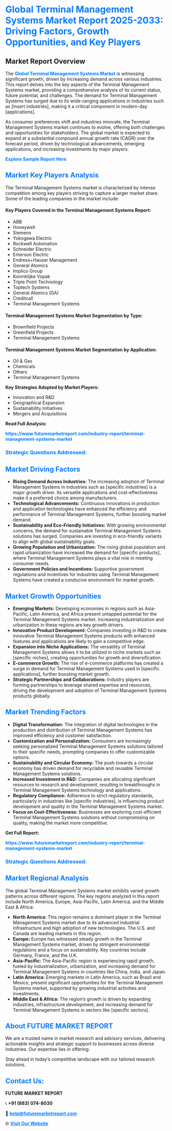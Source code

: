 <h1 style="color: #007BFF;">Global Terminal Management Systems Market Report 2025-2033: Driving Factors, Growth Opportunities, and Key Players</h1>

<section id="overview">
<h2>Market Report Overview</h2>
<p>The <a href="https://www.futuremarketreport.com/industry-report/terminal-management-systems-market" style="color: #007BFF; text-decoration: none;"><strong>Global Terminal Management Systems Market</strong></a> is witnessing significant growth, driven by increasing demand across various industries. This report delves into the key aspects of the Terminal Management Systems market, providing a comprehensive analysis of its current status, future potential, and challenges. The demand for Terminal Management Systems has surged due to its wide-ranging applications in industries such as [insert industries], making it a critical component in modern-day [applications].</p>
<p>As consumer preferences shift and industries innovate, the Terminal Management Systems market continues to evolve, offering both challenges and opportunities for stakeholders. The global market is expected to expand at a substantial compound annual growth rate (CAGR) over the forecast period, driven by technological advancements, emerging applications, and increasing investments by major players.</p>
</section>

<section id="overview">
<p><a href="https://www.futuremarketreport.com/request-sample/reportId=99848" style="color: #007BFF; text-decoration: none;"><strong>Explore Sample Report Here</strong></a></p>
</section>

<section id="key-players">
<h2 style="color: #007BFF;">Market Key Players Analysis</h2>
<p>The Terminal Management Systems market is characterized by intense competition among key players striving to capture a larger market share. Some of the leading companies in the market include:</p>
<h4>Key Players Covered in the Terminal Management Systems Report:</h4>
<ul><li>ABB</li><li>Honeywell</li><li>Siemens</li><li>Yokogawa Electric</li><li>Rockwell Automation</li><li>Schneider Electric</li><li>Emerson Electric</li><li>Endress+Hauser Management</li><li>General Atomics</li><li>Implico Group</li><li>Koninklijke Vopak</li><li>Triple Point Technology</li><li>Toptech Systems</li><li>General Atomics (GA)</li><li>Creditcall</li><li>Terminal Management Systems</li></ul>
<h4>Terminal Management Systems Market Segmentation by Type:</h4>
<ul><li>Brownfield Projects</li><li>Greenfield Projects</li><li>Terminal Management Systems</li></ul>

<h4>Terminal Management Systems Market Segmentation by Application:</h4>
<ul><li>Oil &amp; Gas</li><li>Chemicals</li><li>Others</li><li>Terminal Management Systems</li></ul>
<p><strong>Key Strategies Adopted by Market Players:</strong></p>
<ul>
<li>Innovation and R&D</li>
<li>Geographical Expansion</li>
<li>Sustainability Initiatives</li>
<li>Mergers and Acquisitions</li>
</ul>
</section>

<section>
<p><strong>Read Full Analysis: </strong></p><a href="https://www.futuremarketreport.com/industry-report/terminal-management-systems-market" style="color: #007BFF; text-decoration: none;"><strong>https://www.futuremarketreport.com/industry-report/terminal-management-systems-market</strong></a>
<h3 style="color: #007BFF;">Strategic Questions Addressed:</h3>
</section>

<section id="driving-factors">
<h2 style="color: #007BFF;">Market Driving Factors</h2>
<ul>
<li><strong>Rising Demand Across Industries:</strong> The increasing adoption of Terminal Management Systems in industries such as [specific industries] is a major growth driver. Its versatile applications and cost-effectiveness make it a preferred choice among manufacturers.</li>
<li><strong>Technological Advancements:</strong> Continuous innovations in production and application technologies have enhanced the efficiency and performance of Terminal Management Systems, further boosting market demand.</li>
<li><strong>Sustainability and Eco-Friendly Initiatives:</strong> With growing environmental concerns, the demand for sustainable Terminal Management Systems solutions has surged. Companies are investing in eco-friendly variants to align with global sustainability goals.</li>
<li><strong>Growing Population and Urbanization:</strong> The rising global population and rapid urbanization have increased the demand for [specific products], where Terminal Management Systems plays a vital role in meeting consumer needs.</li>
<li><strong>Government Policies and Incentives:</strong> Supportive government regulations and incentives for industries using Terminal Management Systems have created a conducive environment for market growth.</li>
</ul>
</section>

<section id="growth-opportunities">
<h2 style="color: #007BFF;">Market Growth Opportunities</h2>
<ul>
<li><strong>Emerging Markets:</strong> Developing economies in regions such as Asia-Pacific, Latin America, and Africa present untapped potential for the Terminal Management Systems market. Increasing industrialization and urbanization in these regions are key growth drivers.</li>
<li><strong>Innovative Product Development:</strong> Companies investing in R&D to create innovative Terminal Management Systems products with enhanced features and applications are likely to gain a competitive edge.</li>
<li><strong>Expansion into Niche Applications:</strong> The versatility of Terminal Management Systems allows it to be utilized in niche markets such as [specific niches], creating opportunities for growth and diversification.</li>
<li><strong>E-commerce Growth:</strong> The rise of e-commerce platforms has created a surge in demand for Terminal Management Systems used in [specific applications], further boosting market growth.</li>
<li><strong>Strategic Partnerships and Collaborations:</strong> Industry players are forming partnerships to leverage shared expertise and resources, driving the development and adoption of Terminal Management Systems products globally.</li>
</ul>
</section>

<section id="trending-factors">
<h2 style="color: #007BFF;">Market Trending Factors</h2>
<ul>
<li><strong>Digital Transformation:</strong> The integration of digital technologies in the production and distribution of Terminal Management Systems has improved efficiency and customer satisfaction.</li>
<li><strong>Customization and Personalization:</strong> Consumers are increasingly seeking personalized Terminal Management Systems solutions tailored to their specific needs, prompting companies to offer customizable options.</li>
<li><strong>Sustainability and Circular Economy:</strong> The push towards a circular economy has driven demand for recyclable and reusable Terminal Management Systems solutions.</li>
<li><strong>Increased Investment in R&D:</strong> Companies are allocating significant resources to research and development, resulting in breakthroughs in Terminal Management Systems technology and applications.</li>
<li><strong>Regulatory Compliance:</strong> Adherence to strict regulatory standards, particularly in industries like [specific industries], is influencing product development and quality in the Terminal Management Systems market.</li>
<li><strong>Focus on Cost-Effectiveness:</strong> Businesses are exploring cost-efficient Terminal Management Systems solutions without compromising on quality, making the market more competitive.</li>
</ul>
</section>

<section>
<p><strong>Get Full Report: </strong></p><a href="https://www.futuremarketreport.com/industry-report/terminal-management-systems-market" style="color: #007BFF; text-decoration: none;"><strong>https://www.futuremarketreport.com/industry-report/terminal-management-systems-market</strong></a>
<h3 style="color: #007BFF;">Strategic Questions Addressed:</h3>
</section>


<section id="regional-analysis">
<h2 style="color: #007BFF;">Market Regional Analysis</h2>
<p>The global Terminal Management Systems market exhibits varied growth patterns across different regions. The key regions analyzed in this report include North America, Europe, Asia-Pacific, Latin America, and the Middle East & Africa:</p>
<ul>
<li><strong>North America:</strong> This region remains a dominant player in the Terminal Management Systems market due to its advanced industrial infrastructure and high adoption of new technologies. The U.S. and Canada are leading markets in this region.</li>
<li><strong>Europe:</strong> Europe has witnessed steady growth in the Terminal Management Systems market, driven by stringent environmental regulations and a focus on sustainability. Key countries include Germany, France, and the U.K.</li>
<li><strong>Asia-Pacific:</strong> The Asia-Pacific region is experiencing rapid growth, fueled by industrialization, urbanization, and increasing demand for Terminal Management Systems in countries like China, India, and Japan.</li>
<li><strong>Latin America:</strong> Emerging markets in Latin America, such as Brazil and Mexico, present significant opportunities for the Terminal Management Systems market, supported by growing industrial activities and investments.</li>
<li><strong>Middle East & Africa:</strong> The region’s growth is driven by expanding industries, infrastructure development, and increasing demand for Terminal Management Systems in sectors like [specific sectors].</li>
</ul>
</section>

<footer>
<h2 style="color: #007BFF;">About FUTURE MARKET REPORT</h2>
<p>We are a trusted name in market research and advisory services, delivering actionable insights and strategic support to businesses across diverse industries. Our expertise lies in offering:</p>

<p>Stay ahead in today’s competitive landscape with our tailored research solutions.</p>

<h2 style="color: #007BFF;">Contact Us:</h2>
<p><strong>FUTURE MARKET REPORT</strong></p>
<p>📞 <strong>+91 (883) 074-8030</strong></p>
<p>📧 <strong><a href="mailto:help@futuremarketreport.com" style="color: #007BFF;">help@futuremarketreport.com</a></strong></p>
<p>🌐 <strong><a href="https://www.futuremarketreport.com/" style="color: #007BFF;">Visit Our Website</a></strong></p>
</footer>